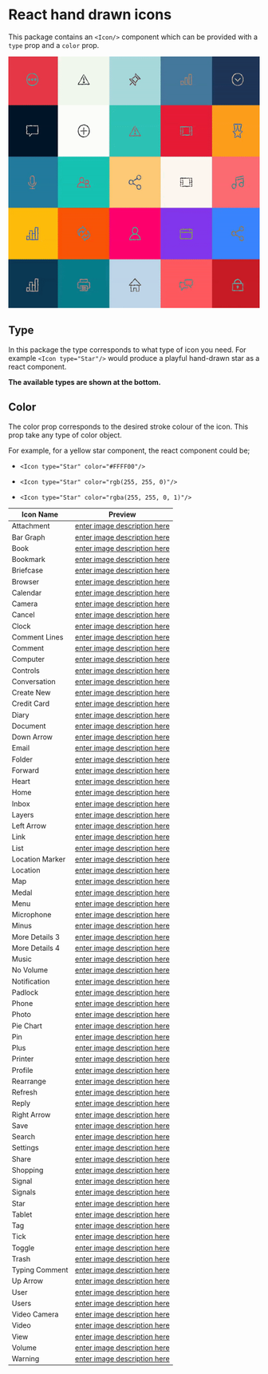 React hand drawn icons
==
This package contains an `<Icon/>` component which can be provided with a `type` prop and a `color` prop.

![Demo hand-drawn-icons](https://github.com/nikhilol/hand-drawn-icons/blob/main/demo.gif?raw=true)


Type
-
In this package the type corresponds to what type of icon you need. For example `<Icon type="Star"/>` would produce a playful hand-drawn star as a react component.

**The available types are shown at the bottom.**

Color
-
The color prop corresponds to the desired stroke colour of the icon. This prop take any type of color object.

For example, for a yellow star component, the react component could be;

-  `<Icon type="Star" color="#FFFF00"/>`

-  `<Icon type="Star" color="rgb(255, 255, 0)"/>`

-  `<Icon type="Star" color="rgba(255, 255, 0, 1)"/>`

  

| Icon Name | Preview |
|-|--|
|Attachment|[enter image description here](https://raw.githubusercontent.com/nikhilol/hand-drawn-icons/fb8ef60a789e0193a21578b628011e58072e086a/src/Resources/regular/Attachment.svg)|
|Bar Graph|[enter image description here](https://raw.githubusercontent.com/nikhilol/hand-drawn-icons/fb8ef60a789e0193a21578b628011e58072e086a/src/Resources/regular/Bar%20Graph.svg)|
|Book|[enter image description here](https://raw.githubusercontent.com/nikhilol/hand-drawn-icons/fb8ef60a789e0193a21578b628011e58072e086a/src/Resources/regular/Book.svg)|
|Bookmark|[enter image description here](https://raw.githubusercontent.com/nikhilol/hand-drawn-icons/fb8ef60a789e0193a21578b628011e58072e086a/src/Resources/regular/Bookmark.svg)|
|Briefcase|[enter image description here](https://raw.githubusercontent.com/nikhilol/hand-drawn-icons/fb8ef60a789e0193a21578b628011e58072e086a/src/Resources/regular/Briefcase.svg)|
|Browser|[enter image description here](https://raw.githubusercontent.com/nikhilol/hand-drawn-icons/fb8ef60a789e0193a21578b628011e58072e086a/src/Resources/regular/Browser.svg)|
|Calendar|[enter image description here](https://raw.githubusercontent.com/nikhilol/hand-drawn-icons/fb8ef60a789e0193a21578b628011e58072e086a/src/Resources/regular/Calendar.svg)|
|Camera|[enter image description here](https://raw.githubusercontent.com/nikhilol/hand-drawn-icons/fb8ef60a789e0193a21578b628011e58072e086a/src/Resources/regular/Camera.svg)|
|Cancel|[enter image description here](https://raw.githubusercontent.com/nikhilol/hand-drawn-icons/fb8ef60a789e0193a21578b628011e58072e086a/src/Resources/regular/Cancel.svg)|
|Clock|[enter image description here](https://raw.githubusercontent.com/nikhilol/hand-drawn-icons/fb8ef60a789e0193a21578b628011e58072e086a/src/Resources/regular/Clock.svg)|
|Comment Lines|[enter image description here](https://raw.githubusercontent.com/nikhilol/hand-drawn-icons/fb8ef60a789e0193a21578b628011e58072e086a/src/Resources/regular/Comment%20Lines.svg)|
|Comment|[enter image description here](https://raw.githubusercontent.com/nikhilol/hand-drawn-icons/fb8ef60a789e0193a21578b628011e58072e086a/src/Resources/regular/Comment.svg)|
|Computer|[enter image description here](https://raw.githubusercontent.com/nikhilol/hand-drawn-icons/fb8ef60a789e0193a21578b628011e58072e086a/src/Resources/regular/Computer.svg)|
|Controls|[enter image description here](https://raw.githubusercontent.com/nikhilol/hand-drawn-icons/fb8ef60a789e0193a21578b628011e58072e086a/src/Resources/regular/Controls.svg)|
|Conversation|[enter image description here](https://raw.githubusercontent.com/nikhilol/hand-drawn-icons/fb8ef60a789e0193a21578b628011e58072e086a/src/Resources/regular/Conversation.svg)|
|Create New|[enter image description here](https://raw.githubusercontent.com/nikhilol/hand-drawn-icons/fb8ef60a789e0193a21578b628011e58072e086a/src/Resources/regular/Create%20New.svg)|
|Credit Card|[enter image description here](https://raw.githubusercontent.com/nikhilol/hand-drawn-icons/fb8ef60a789e0193a21578b628011e58072e086a/src/Resources/regular/Credit%20Card.svg)|
|Diary|[enter image description here](https://raw.githubusercontent.com/nikhilol/hand-drawn-icons/fb8ef60a789e0193a21578b628011e58072e086a/src/Resources/regular/Diary.svg)|
|Document|[enter image description here](https://raw.githubusercontent.com/nikhilol/hand-drawn-icons/fb8ef60a789e0193a21578b628011e58072e086a/src/Resources/regular/Document.svg)|
|Down Arrow|[enter image description here](https://raw.githubusercontent.com/nikhilol/hand-drawn-icons/fb8ef60a789e0193a21578b628011e58072e086a/src/Resources/regular/Down%20Arrow.svg)|
|Email|[enter image description here](https://raw.githubusercontent.com/nikhilol/hand-drawn-icons/fb8ef60a789e0193a21578b628011e58072e086a/src/Resources/regular/Email.svg)|
|Folder|[enter image description here](https://raw.githubusercontent.com/nikhilol/hand-drawn-icons/fb8ef60a789e0193a21578b628011e58072e086a/src/Resources/regular/Folder.svg)|
|Forward|[enter image description here](https://raw.githubusercontent.com/nikhilol/hand-drawn-icons/fb8ef60a789e0193a21578b628011e58072e086a/src/Resources/regular/Forward.svg)|
|Heart|[enter image description here](https://raw.githubusercontent.com/nikhilol/hand-drawn-icons/fb8ef60a789e0193a21578b628011e58072e086a/src/Resources/regular/Heart.svg)|
|Home|[enter image description here](https://raw.githubusercontent.com/nikhilol/hand-drawn-icons/fb8ef60a789e0193a21578b628011e58072e086a/src/Resources/regular/Home.svg)|
|Inbox|[enter image description here](https://raw.githubusercontent.com/nikhilol/hand-drawn-icons/fb8ef60a789e0193a21578b628011e58072e086a/src/Resources/regular/Inbox.svg)|
|Layers|[enter image description here](https://raw.githubusercontent.com/nikhilol/hand-drawn-icons/fb8ef60a789e0193a21578b628011e58072e086a/src/Resources/regular/Layers.svg)|
|Left Arrow|[enter image description here](https://raw.githubusercontent.com/nikhilol/hand-drawn-icons/fb8ef60a789e0193a21578b628011e58072e086a/src/Resources/regular/Left%20Arrow.svg)|
|Link|[enter image description here](https://raw.githubusercontent.com/nikhilol/hand-drawn-icons/fb8ef60a789e0193a21578b628011e58072e086a/src/Resources/regular/Link.svg)|
|List|[enter image description here](https://raw.githubusercontent.com/nikhilol/hand-drawn-icons/fb8ef60a789e0193a21578b628011e58072e086a/src/Resources/regular/List.svg)|
|Location Marker|[enter image description here](https://raw.githubusercontent.com/nikhilol/hand-drawn-icons/fb8ef60a789e0193a21578b628011e58072e086a/src/Resources/regular/Location%20Marker.svg)|
|Location|[enter image description here](https://raw.githubusercontent.com/nikhilol/hand-drawn-icons/fb8ef60a789e0193a21578b628011e58072e086a/src/Resources/regular/Location.svg)|
|Map|[enter image description here](https://raw.githubusercontent.com/nikhilol/hand-drawn-icons/fb8ef60a789e0193a21578b628011e58072e086a/src/Resources/regular/Map.svg)|
|Medal|[enter image description here](https://raw.githubusercontent.com/nikhilol/hand-drawn-icons/fb8ef60a789e0193a21578b628011e58072e086a/src/Resources/regular/Medal.svg)|
|Menu|[enter image description here](https://raw.githubusercontent.com/nikhilol/hand-drawn-icons/fb8ef60a789e0193a21578b628011e58072e086a/src/Resources/regular/Menu.svg)|
|Microphone|[enter image description here](https://raw.githubusercontent.com/nikhilol/hand-drawn-icons/fb8ef60a789e0193a21578b628011e58072e086a/src/Resources/regular/Microphone.svg)|
|Minus|[enter image description here](https://raw.githubusercontent.com/nikhilol/hand-drawn-icons/fb8ef60a789e0193a21578b628011e58072e086a/src/Resources/regular/Minus.svg)|
|More Details 3|[enter image description here](https://raw.githubusercontent.com/nikhilol/hand-drawn-icons/fb8ef60a789e0193a21578b628011e58072e086a/src/Resources/regular/More%20Details%203.svg)|
|More Details 4|[enter image description here](https://raw.githubusercontent.com/nikhilol/hand-drawn-icons/fb8ef60a789e0193a21578b628011e58072e086a/src/Resources/regular/More%20Details%204.svg)|
|Music|[enter image description here](https://raw.githubusercontent.com/nikhilol/hand-drawn-icons/fb8ef60a789e0193a21578b628011e58072e086a/src/Resources/regular/Music.svg)|
|No Volume|[enter image description here](https://raw.githubusercontent.com/nikhilol/hand-drawn-icons/fb8ef60a789e0193a21578b628011e58072e086a/src/Resources/regular/No%20Volume.svg)|
|Notification|[enter image description here](https://raw.githubusercontent.com/nikhilol/hand-drawn-icons/fb8ef60a789e0193a21578b628011e58072e086a/src/Resources/regular/Notification.svg)|
|Padlock|[enter image description here](https://raw.githubusercontent.com/nikhilol/hand-drawn-icons/fb8ef60a789e0193a21578b628011e58072e086a/src/Resources/regular/Padlock.svg)|
|Phone|[enter image description here](https://raw.githubusercontent.com/nikhilol/hand-drawn-icons/fb8ef60a789e0193a21578b628011e58072e086a/src/Resources/regular/Phone.svg)|
|Photo|[enter image description here](https://raw.githubusercontent.com/nikhilol/hand-drawn-icons/fb8ef60a789e0193a21578b628011e58072e086a/src/Resources/regular/Photo.svg)|
|Pie Chart|[enter image description here](https://raw.githubusercontent.com/nikhilol/hand-drawn-icons/fb8ef60a789e0193a21578b628011e58072e086a/src/Resources/regular/Pie%20Chart.svg)|
|Pin|[enter image description here](https://raw.githubusercontent.com/nikhilol/hand-drawn-icons/fb8ef60a789e0193a21578b628011e58072e086a/src/Resources/regular/Pin.svg)|
|Plus|[enter image description here](https://raw.githubusercontent.com/nikhilol/hand-drawn-icons/fb8ef60a789e0193a21578b628011e58072e086a/src/Resources/regular/Plus.svg)|
|Printer|[enter image description here](https://raw.githubusercontent.com/nikhilol/hand-drawn-icons/fb8ef60a789e0193a21578b628011e58072e086a/src/Resources/regular/Printer.svg)|
|Profile|[enter image description here](https://raw.githubusercontent.com/nikhilol/hand-drawn-icons/fb8ef60a789e0193a21578b628011e58072e086a/src/Resources/regular/Profile.svg)|
|Rearrange|[enter image description here](https://raw.githubusercontent.com/nikhilol/hand-drawn-icons/fb8ef60a789e0193a21578b628011e58072e086a/src/Resources/regular/Rearrange.svg)|
|Refresh|[enter image description here](https://raw.githubusercontent.com/nikhilol/hand-drawn-icons/fb8ef60a789e0193a21578b628011e58072e086a/src/Resources/regular/Refresh.svg)|
|Reply|[enter image description here](https://raw.githubusercontent.com/nikhilol/hand-drawn-icons/fb8ef60a789e0193a21578b628011e58072e086a/src/Resources/regular/Reply.svg)|
|Right Arrow|[enter image description here](https://raw.githubusercontent.com/nikhilol/hand-drawn-icons/fb8ef60a789e0193a21578b628011e58072e086a/src/Resources/regular/Attachment.svg)|
|Save|[enter image description here](https://raw.githubusercontent.com/nikhilol/hand-drawn-icons/fb8ef60a789e0193a21578b628011e58072e086a/src/Resources/regular/Right%20Arrow.svg)|
|Search|[enter image description here](https://raw.githubusercontent.com/nikhilol/hand-drawn-icons/fb8ef60a789e0193a21578b628011e58072e086a/src/Resources/regular/Search.svg)|
|Settings|[enter image description here](https://raw.githubusercontent.com/nikhilol/hand-drawn-icons/fb8ef60a789e0193a21578b628011e58072e086a/src/Resources/regular/Settings.svg)|
|Share|[enter image description here](https://raw.githubusercontent.com/nikhilol/hand-drawn-icons/fb8ef60a789e0193a21578b628011e58072e086a/src/Resources/regular/Share.svg)|
|Shopping|[enter image description here](https://raw.githubusercontent.com/nikhilol/hand-drawn-icons/fb8ef60a789e0193a21578b628011e58072e086a/src/Resources/regular/Shopping.svg)|
|Signal|[enter image description here](https://raw.githubusercontent.com/nikhilol/hand-drawn-icons/fb8ef60a789e0193a21578b628011e58072e086a/src/Resources/regular/Signal.svg)|
|Signals|[enter image description here](https://raw.githubusercontent.com/nikhilol/hand-drawn-icons/fb8ef60a789e0193a21578b628011e58072e086a/src/Resources/regular/Signals.svg)|
|Star|[enter image description here](https://raw.githubusercontent.com/nikhilol/hand-drawn-icons/fb8ef60a789e0193a21578b628011e58072e086a/src/Resources/regular/Star.svg)|
|Tablet|[enter image description here](https://raw.githubusercontent.com/nikhilol/hand-drawn-icons/fb8ef60a789e0193a21578b628011e58072e086a/src/Resources/regular/Tablet.svg)|
|Tag|[enter image description here](https://raw.githubusercontent.com/nikhilol/hand-drawn-icons/fb8ef60a789e0193a21578b628011e58072e086a/src/Resources/regular/Tag.svg)|
|Tick|[enter image description here](https://raw.githubusercontent.com/nikhilol/hand-drawn-icons/fb8ef60a789e0193a21578b628011e58072e086a/src/Resources/regular/Tick.svg)|
|Toggle|[enter image description here](https://raw.githubusercontent.com/nikhilol/hand-drawn-icons/fb8ef60a789e0193a21578b628011e58072e086a/src/Resources/regular/Toggle.svg)|
|Trash|[enter image description here](https://raw.githubusercontent.com/nikhilol/hand-drawn-icons/fb8ef60a789e0193a21578b628011e58072e086a/src/Resources/regular/Trash.svg)|
|Typing Comment|[enter image description here](https://raw.githubusercontent.com/nikhilol/hand-drawn-icons/fb8ef60a789e0193a21578b628011e58072e086a/src/Resources/regular/Typing%20Comment.svg)|
|Up Arrow|[enter image description here](https://raw.githubusercontent.com/nikhilol/hand-drawn-icons/fb8ef60a789e0193a21578b628011e58072e086a/src/Resources/regular/Up%20Arrow.svg)|
|User|[enter image description here](https://raw.githubusercontent.com/nikhilol/hand-drawn-icons/fb8ef60a789e0193a21578b628011e58072e086a/src/Resources/regular/User.svg)|
|Users|[enter image description here](https://raw.githubusercontent.com/nikhilol/hand-drawn-icons/fb8ef60a789e0193a21578b628011e58072e086a/src/Resources/regular/Users.svg)|
|Video Camera|[enter image description here](https://raw.githubusercontent.com/nikhilol/hand-drawn-icons/fb8ef60a789e0193a21578b628011e58072e086a/src/Resources/regular/Video%20Camera.svg)|
|Video|[enter image description here](https://raw.githubusercontent.com/nikhilol/hand-drawn-icons/fb8ef60a789e0193a21578b628011e58072e086a/src/Resources/regular/Video.svg)|
|View|[enter image description here](https://raw.githubusercontent.com/nikhilol/hand-drawn-icons/fb8ef60a789e0193a21578b628011e58072e086a/src/Resources/regular/View.svg)|
|Volume|[enter image description here](https://raw.githubusercontent.com/nikhilol/hand-drawn-icons/fb8ef60a789e0193a21578b628011e58072e086a/src/Resources/regular/Volume.svg)|
|Warning|[enter image description here](https://raw.githubusercontent.com/nikhilol/hand-drawn-icons/fb8ef60a789e0193a21578b628011e58072e086a/src/Resources/regular/Warning.svg)|